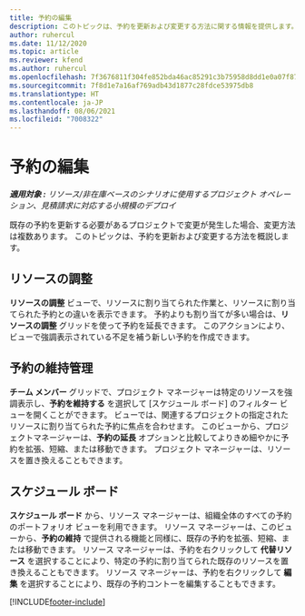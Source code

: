 ```yaml
---
title: 予約の編集
description: このトピックは、予約を更新および変更する方法に関する情報を提供します。
author: ruhercul
ms.date: 11/12/2020
ms.topic: article
ms.reviewer: kfend
ms.author: ruhercul
ms.openlocfilehash: 7f3676811f304fe852bda46ac85291c3b75958d8dd1e0a07f87c58ef5efe8738
ms.sourcegitcommit: 7f8d1e7a16af769adb43d1877c28fdce53975db8
ms.translationtype: HT
ms.contentlocale: ja-JP
ms.lasthandoff: 08/06/2021
ms.locfileid: "7008322"
---
```

# <a name="edit-bookings"></a>予約の編集

_**適用対象 :** リソース/非在庫ベースのシナリオに使用するプロジェクト オペレーション、見積請求に対応する小規模のデプロイ_


既存の予約を更新する必要があるプロジェクトで変更が発生した場合、変更方法は複数あります。 このトピックは、予約を更新および変更する方法を概説します。

## <a name="resource-reconciliation"></a>リソースの調整

**リソースの調整** ビューで、リソースに割り当てられた作業と、リソースに割り当てられた予約との違いを表示できます。 予約よりも割り当てが多い場合は、**リソースの調整** グリッドを使って予約を延長できます。 このアクションにより、ビューで強調表示されている不足を補う新しい予約を作成できます。

## <a name="maintain-bookings"></a>予約の維持管理

**チーム メンバー** グリッドで、プロジェクト マネージャーは特定のリソースを強調表示し、**予約を維持する** を選択して [スケジュール ボード] のフィルター ビューを開くことができます。 ビューでは、関連するプロジェクトの指定されたリソースに割り当てられた予約に焦点を合わせます。 このビューから、プロジェクトマネージャーは、**予約の延長** オプションと比較してよりきめ細やかに予約を拡張、短縮、または移動できます。 プロジェクト マネージャーは、リソースを置き換えることもできます。

## <a name="schedule-board"></a>スケジュール ボード

**スケジュール ボード** から、リソース マネージャーは、組織全体のすべての予約のポートフォリオ ビューを利用できます。 リソース マネージャーは、このビューから、**予約の維持** で提供される機能と同様に、既存の予約を拡張、短縮、または移動できます。 リソース マネージャーは、予約を右クリックして **代替リソース** を選択することにより、特定の予約に割り当てられた既存のリソースを置き換えることもできます。 リソース マネージャーは、予約を右クリックして **編集** を選択することにより、既存の予約コントーを編集することもできます。


[!INCLUDE[footer-include](../includes/footer-banner.md)]